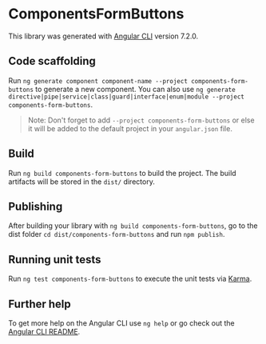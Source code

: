 # ComponentsFormButtons

This library was generated with [Angular CLI](https://github.com/angular/angular-cli) version 7.2.0.

## Code scaffolding

Run `ng generate component component-name --project components-form-buttons` to generate a new component. You can also use `ng generate directive|pipe|service|class|guard|interface|enum|module --project components-form-buttons`.

> Note: Don't forget to add `--project components-form-buttons` or else it will be added to the default project in your `angular.json` file.

## Build

Run `ng build components-form-buttons` to build the project. The build artifacts will be stored in the `dist/` directory.

## Publishing

After building your library with `ng build components-form-buttons`, go to the dist folder `cd dist/components-form-buttons` and run `npm publish`.

## Running unit tests

Run `ng test components-form-buttons` to execute the unit tests via [Karma](https://karma-runner.github.io).

## Further help

To get more help on the Angular CLI use `ng help` or go check out the [Angular CLI README](https://github.com/angular/angular-cli/blob/master/README.md).
